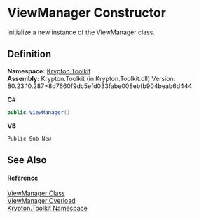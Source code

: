 # ViewManager Constructor


Initialize a new instance of the ViewManager class.



## Definition
**Namespace:** <a href="79d2eac2-21f4-54ff-7552-b20c33c30600.md">Krypton.Toolkit</a>  
**Assembly:** Krypton.Toolkit (in Krypton.Toolkit.dll) Version: 80.23.10.287+8d7660f9dc5efd033fabe008ebfb904beab6d444

**C#**
``` C#
public ViewManager()
```
**VB**
``` VB
Public Sub New
```



## See Also


#### Reference
<a href="3760acae-8ec5-3ca7-2132-35bf556b0fbb.md">ViewManager Class</a>  
<a href="27ae4dcb-3642-0873-3270-fdc63882bf0c.md">ViewManager Overload</a>  
<a href="79d2eac2-21f4-54ff-7552-b20c33c30600.md">Krypton.Toolkit Namespace</a>  
